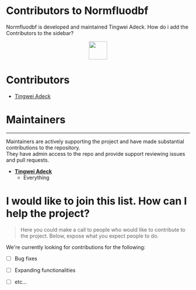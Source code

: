 <!--
Copyright (c) Recommenders contributors.
Licensed under the MIT License.
-->

Contributors to Normfluodbf 
============================
Normfluodbf is developed and maintained Tingwei Adeck. How do i add the Contributors to the sidebar?
<p align="center">
  <img src="https://contributors-img.web.app/image?repo=Alphaprime7/normfluodbf" width = 50/>
</p>

# Contributors

* [Tingwei Adeck](https://github.com/alphaprime7)


# Maintainers
---------------------------------------
Maintainers are actively supporting the project and have made substantial contributions to the repository.<br>
They have admin access to the repo and provide support reviewing issues and pull requests.

* **[Tingwei Adeck](https://github.com/AlphaPrime7)**
   * Everything

# I would like to join this list. How can I help the project?

> Here you could make a call to people who would like to contribute to the project. Below, expose what you expect people to do.

We're currently looking for contributions for the following:

- [ ] Bug fixes
- [ ] Expanding functionalities
- [ ] etc...
    
